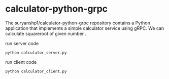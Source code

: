 ﻿# calculator-python-grpc


The suryanshp1/calculator-python-grpc repository contains a Python application that implements a simple calculator service using gRPC. We can calculate squareroot of given number .

run server code
```
python calculator_server.py
```

run client code
```
python calculator_client.py
```
